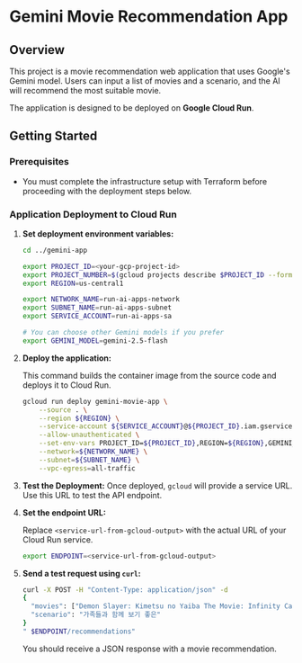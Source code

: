 # Gemini Movie Recommendation App

## Overview

This project is a movie recommendation web application that uses Google's Gemini model. Users can input a list of movies and a scenario, and the AI will recommend the most suitable movie.

The application is designed to be deployed on **Google Cloud Run**.

## Getting Started

### Prerequisites

- You must complete the infrastructure setup with Terraform before proceeding with the deployment steps below.

### Application Deployment to Cloud Run

1.  **Set deployment environment variables:**

    ```bash
    cd ../gemini-app

    export PROJECT_ID=<your-gcp-project-id>
    export PROJECT_NUMBER=$(gcloud projects describe $PROJECT_ID --format="value(projectNumber)")
    export REGION=us-central1

    export NETWORK_NAME=run-ai-apps-network
    export SUBNET_NAME=run-ai-apps-subnet
    export SERVICE_ACCOUNT=run-ai-apps-sa

    # You can choose other Gemini models if you prefer
    export GEMINI_MODEL=gemini-2.5-flash
    ```

2.  **Deploy the application:**

    This command builds the container image from the source code and deploys it to Cloud Run.

    ```bash
    gcloud run deploy gemini-movie-app \
        --source . \
        --region ${REGION} \
        --service-account ${SERVICE_ACCOUNT}@${PROJECT_ID}.iam.gserviceaccount.com \
        --allow-unauthenticated \
        --set-env-vars PROJECT_ID=${PROJECT_ID},REGION=${REGION},GEMINI_MODEL=${GEMINI_MODEL} \
        --network=${NETWORK_NAME} \
        --subnet=${SUBNET_NAME} \
        --vpc-egress=all-traffic
    ```

3.  **Test the Deployment:**
Once deployed, `gcloud` will provide a service URL. Use this URL to test the API endpoint.

1.  **Set the endpoint URL:**

    Replace `<service-url-from-gcloud-output>` with the actual URL of your Cloud Run service.

    ```bash
    export ENDPOINT=<service-url-from-gcloud-output>
    ```

2.  **Send a test request using `curl`:**

    ```bash
    curl -X POST -H "Content-Type: application/json" -d 
    {
      "movies": ["Demon Slayer: Kimetsu no Yaiba The Movie: Infinity Castle", "KPop Demon Hunters"],
      "scenario": "가족들과 함께 보기 좋은"
    }
    " $ENDPOINT/recommendations"
    ```

    You should receive a JSON response with a movie recommendation.
